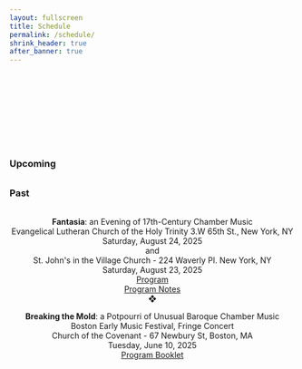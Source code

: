 ```yaml
---
layout: fullscreen
title: Schedule
permalink: /schedule/
shrink_header: true
after_banner: true
---
```


<div style="height: 8rem;"></div>

### Upcoming

<div style="text-align: center; max-width: 800px; margin: 2rem auto;">
  
</div>


### Past

<div style="text-align: center; max-width: 800px; margin: 2rem auto;">
  <p>
    <strong>Fantasia</strong>: an Evening of 17th-Century Chamber Music <br>
    Evangelical Lutheran Church of the Holy Trinity 3.W 65th St., New York, NY <br>
    Saturday, August 24, 2025 <br>
    and <br>
    St. John's in the Village Church - 224 Waverly Pl. New York, NY <br>
    Saturday, August 23, 2025 <br>
    <a href="https://drive.google.com/file/d/1_5D-rb6YZHDw3d3J9vgl0KQV77ChwrCi/view?usp=sharing">Program</a><br>
    <a href="https://drive.google.com/file/d/1Ou0IqHm9uwKN51Uz-gMEIz20hyR-4D-D/view?usp=sharing">Program Notes</a><br>
    &#10070; <br>
  </p>
  <p>
    <strong>Breaking the Mold</strong>: a Potpourri of Unusual Baroque Chamber Music <br>
    Boston Early Music Festival, Fringe Concert  <br>
    Church of the Covenant - 67 Newbury St, Boston, MA <br>
    Tuesday, June 10, 2025 <br>    
    <a href="https://drive.google.com/file/d/16TCgLCXEd9ZRXFPTk6t5FfU_FxQX5Kks/view?usp=sharing/">Program Booklet</a><br>
  </p>
</div>

